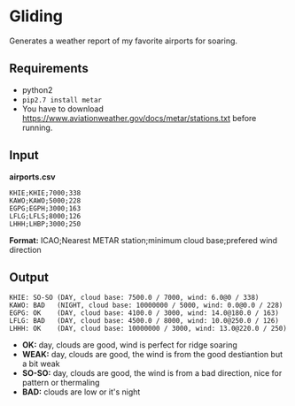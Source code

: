 # Gliding

Generates a weather report of my favorite airports for soaring.

## Requirements

  * python2
  * ```pip2.7 install metar```
  * You have to download https://www.aviationweather.gov/docs/metar/stations.txt before running.

## Input

**airports.csv**
```
KHIE;KHIE;7000;338
KAWO;KAWO;5000;228
EGPG;EGPH;3000;163
LFLG;LFLS;8000;126
LHHH;LHBP;3000;250
```
**Format:** ICAO;Nearest METAR station;minimum cloud base;prefered wind direction

## Output

```
KHIE: SO-SO (DAY, cloud base: 7500.0 / 7000, wind: 6.0@0 / 338)
KAWO: BAD   (NIGHT, cloud base: 10000000 / 5000, wind: 0.0@0.0 / 228)
EGPG: OK    (DAY, cloud base: 4100.0 / 3000, wind: 14.0@180.0 / 163)
LFLG: BAD   (DAY, cloud base: 4500.0 / 8000, wind: 10.0@250.0 / 126)
LHHH: OK    (DAY, cloud base: 10000000 / 3000, wind: 13.0@220.0 / 250)
```
  * **OK:** day, clouds are good, wind is perfect for ridge soaring
  * **WEAK:** day, clouds are good, the wind is from the good destiantion but a bit weak
  * **SO-SO:** day, clouds are good, the wind is from a bad direction, nice for pattern or thermaling
  * **BAD:** clouds are low or it's night
